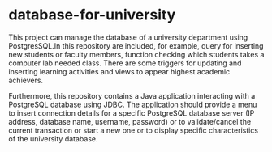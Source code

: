 # database-for-university
This project can manage the database of a university department using PostgresSQL.In this repository are included, for example, query for inserting new students or faculty members, function checking which students takes a computer lab needed class.
There are some triggers for updating and inserting learning activities and views to appear highest academic achievers.


Furthermore, this repository contains a Java application interacting with a PostgreSQL database using JDBC. 
The application should provide a menu to insert connection details for a specific PostgreSQL database server (IP address, database name, username, password) or to validate/cancel the current transaction or start a new one or to display specific characteristics of the university database.
